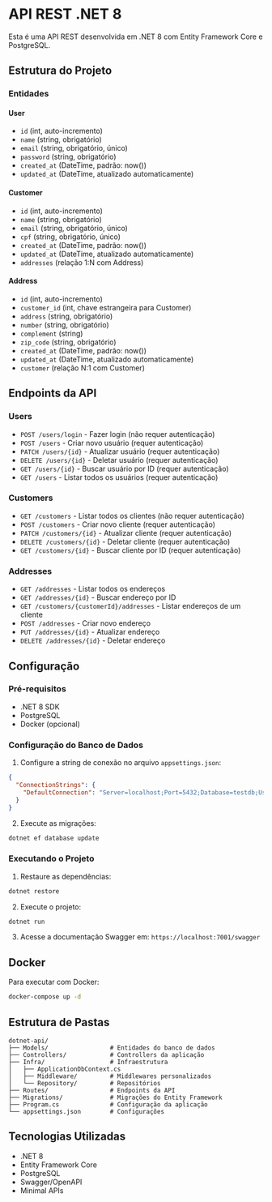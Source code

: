 # API REST .NET 8

Esta é uma API REST desenvolvida em .NET 8 com Entity Framework Core e PostgreSQL.

## Estrutura do Projeto

### Entidades

#### User

- `id` (int, auto-incremento)
- `name` (string, obrigatório)
- `email` (string, obrigatório, único)
- `password` (string, obrigatório)
- `created_at` (DateTime, padrão: now())
- `updated_at` (DateTime, atualizado automaticamente)

#### Customer

- `id` (int, auto-incremento)
- `name` (string, obrigatório)
- `email` (string, obrigatório, único)
- `cpf` (string, obrigatório, único)
- `created_at` (DateTime, padrão: now())
- `updated_at` (DateTime, atualizado automaticamente)
- `addresses` (relação 1:N com Address)

#### Address

- `id` (int, auto-incremento)
- `customer_id` (int, chave estrangeira para Customer)
- `address` (string, obrigatório)
- `number` (string, obrigatório)
- `complement` (string)
- `zip_code` (string, obrigatório)
- `created_at` (DateTime, padrão: now())
- `updated_at` (DateTime, atualizado automaticamente)
- `customer` (relação N:1 com Customer)

## Endpoints da API

### Users

- `POST /users/login` - Fazer login (não requer autenticação)
- `POST /users` - Criar novo usuário (requer autenticação)
- `PATCH /users/{id}` - Atualizar usuário (requer autenticação)
- `DELETE /users/{id}` - Deletar usuário (requer autenticação)
- `GET /users/{id}` - Buscar usuário por ID (requer autenticação)
- `GET /users` - Listar todos os usuários (requer autenticação)

### Customers

- `GET /customers` - Listar todos os clientes (não requer autenticação)
- `POST /customers` - Criar novo cliente (requer autenticação)
- `PATCH /customers/{id}` - Atualizar cliente (requer autenticação)
- `DELETE /customers/{id}` - Deletar cliente (requer autenticação)
- `GET /customers/{id}` - Buscar cliente por ID (requer autenticação)

### Addresses

- `GET /addresses` - Listar todos os endereços
- `GET /addresses/{id}` - Buscar endereço por ID
- `GET /customers/{customerId}/addresses` - Listar endereços de um cliente
- `POST /addresses` - Criar novo endereço
- `PUT /addresses/{id}` - Atualizar endereço
- `DELETE /addresses/{id}` - Deletar endereço

## Configuração

### Pré-requisitos

- .NET 8 SDK
- PostgreSQL
- Docker (opcional)

### Configuração do Banco de Dados

1. Configure a string de conexão no arquivo `appsettings.json`:

```json
{
  "ConnectionStrings": {
    "DefaultConnection": "Server=localhost;Port=5432;Database=testdb;User=postgres;Password=12345;"
  }
}
```

2. Execute as migrações:

```bash
dotnet ef database update
```

### Executando o Projeto

1. Restaure as dependências:

```bash
dotnet restore
```

2. Execute o projeto:

```bash
dotnet run
```

3. Acesse a documentação Swagger em: `https://localhost:7001/swagger`

## Docker

Para executar com Docker:

```bash
docker-compose up -d
```

## Estrutura de Pastas

```
dotnet-api/
├── Models/                 # Entidades do banco de dados
├── Controllers/            # Controllers da aplicação
├── Infra/                  # Infraestrutura
│   ├── ApplicationDbContext.cs
│   ├── Middleware/         # Middlewares personalizados
│   └── Repository/         # Repositórios
├── Routes/                 # Endpoints da API
├── Migrations/             # Migrações do Entity Framework
├── Program.cs              # Configuração da aplicação
└── appsettings.json        # Configurações
```

## Tecnologias Utilizadas

- .NET 8
- Entity Framework Core
- PostgreSQL
- Swagger/OpenAPI
- Minimal APIs
